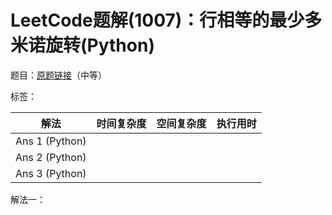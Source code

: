 # LeetCode题解(1007)：行相等的最少多米诺旋转(Python)

题目：[原题链接](https://leetcode-cn.com/problems/minimum-domino-rotations-for-equal-row/)（中等）

标签：

| 解法           | 时间复杂度 | 空间复杂度 | 执行用时 |
| -------------- | ---------- | ---------- | -------- |
| Ans 1 (Python) |            |            |          |
| Ans 2 (Python) |            |            |          |
| Ans 3 (Python) |            |            |          |

解法一：

